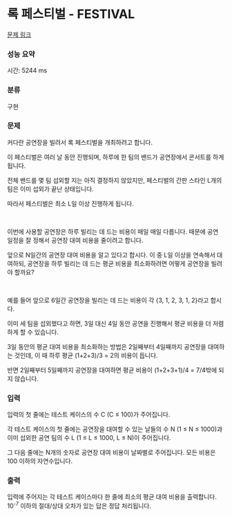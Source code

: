 # 록 페스티벌 - FESTIVAL

[문제 링크](https://algospot.com/judge/problem/read/FESTIVAL#) 

### 성능 요약

시간: 5244 ms

### 분류

구현

### 문제

<p>커다란 공연장을 빌려서 록 페스티벌을 개최하려고 합니다.<p/>

<p>이 페스티벌은 여러 날 동안 진행되며, 하루에 한 팀의 밴드가 공연장에서 콘서트를 하게 됩니다.</p>

<p>전체 밴드를 몇 팀 섭외할 지는 아직 결정하지 않았지만, 페스티벌의 간판 스타인 L개의 팀은 이미 섭외가 끝난 상태입니다.</p>

<p>따라서 페스티벌은 최소 L일 이상 진행하게 됩니다.</p>

<br/>
        
<p>이번에 사용할 공연장은 하루 빌리는 데 드는 비용이 매일 매일 다릅니다. 때문에 공연 일정을 잘 정해서 공연장 대여 비용을 줄이려고 합니다.</p>

<p>앞으로 N일간의 공연장 대여 비용을 알고 있다고 합시다. 이 중 L일 이상을 연속해서 대여하되, 공연장을 하루 빌리는 데 드는 평균 비용을 최소화하려면 어떻게 공연장을 빌려야 할까요?</p>

<br/>

<p>예를 들어 앞으로 6일간 공연장을 빌리는 데 드는 비용이 각 {3, 1, 2, 3, 1, 2}라고 합시다.</p>

<p>이미 세 팀을 섭외했다고 하면, 3일 대신 4일 동안 공연을 진행해서 평균 비용을 더 저렴하게 할 수 있습니다.</p>

<p>3일 동안의 평균 대여 비용을 최소화하는 방법은 2일째부터 4일째까지 공연장을 대여하는 것인데, 이 때 하루 평균 (1+2+3)/3 = 2의 비용이 듭니다.</p>

<p>반면 2일째부터 5일째까지 공연장을 대여하면 평균 비용이 (1+2+3+1)/4 = 7/4밖에 되지 않습니다.</p>

### 입력 

 <p>입력의 첫 줄에는 테스트 케이스의 수 C (C ≤ 100)가 주어집니다.</p>

<p>각 테스트 케이스의 첫 줄에는 공연장을 대여할 수 있는 날들의 수 N (1 ≤ N ≤ 1000)과 이미 섭외한 공연 팀의 수 L (1 ≤ L ≤ 1000, L ≤ N)이 주어집니다.</p>

<p>그 다음 줄에는 N개의 숫자로 공연장 대여 비용이 날짜별로 주어집니다. 모든 비용은 100 이하의 자연수입니다.</p>

### 출력 

 <p>입력에 주어지는 각 테스트 케이스마다 한 줄에 최소의 평균 대여 비용을 출력합니다. 10<sup>-7</sup> 이하의 절대/상대 오차가 있는 답은 정답 처리됩니다.</p>

